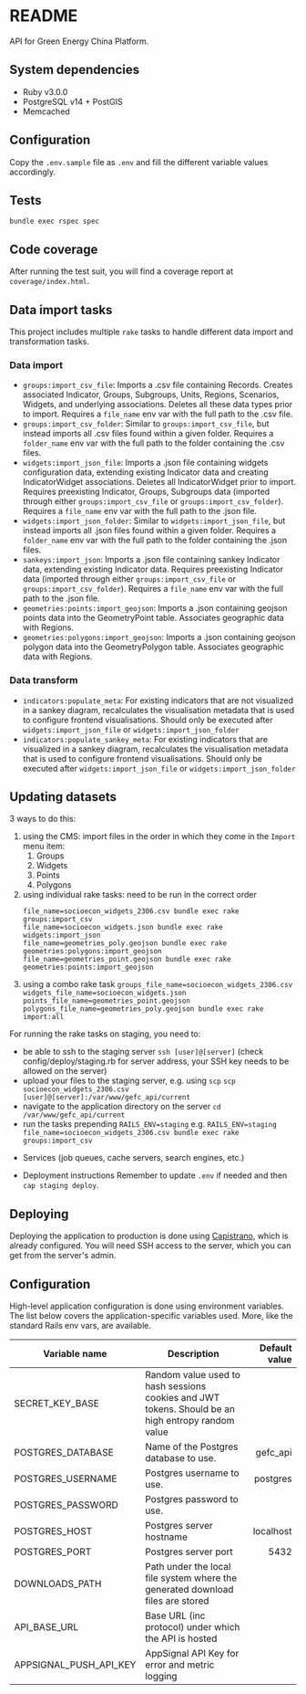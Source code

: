 # README

API for Green Energy China Platform.

## System dependencies

- Ruby v3.0.0
- PostgreSQL v14 + PostGIS
- Memcached

## Configuration

Copy the `.env.sample` file as `.env` and fill the different variable values accordingly.

## Tests

`bundle exec rspec spec`

## Code coverage

After running the test suit, you will find a coverage report at `coverage/index.html`.

## Data import tasks

This project includes multiple `rake` tasks to handle different data import and transformation tasks.

### Data import

- `groups:import_csv_file`: Imports a .csv file containing Records. Creates associated Indicator, Groups, Subgroups,
  Units, Regions, Scenarios, Widgets, and underlying associations. Deletes all these data types prior to import.
  Requires a `file_name` env var with the full path to the .csv file.
- `groups:import_csv_folder`: Similar to `groups:import_csv_file`, but instead imports all .csv files found within a
  given folder. Requires a `folder_name` env var with the full path to the folder containing the .csv files.
- `widgets:import_json_file`: Imports a .json file containing widgets configuration data, extending existing Indicator
  data and creating IndicatorWidget associations. Deletes all IndicatorWidget prior to import. Requires preexisting
  Indicator, Groups, Subgroups data (imported through either `groups:import_csv_file` or `groups:import_csv_folder`).
  Requires a `file_name` env var with the full path to the .json file.
- `widgets:import_json_folder`: Similar to `widgets:import_json_file`, but instead imports all .json files found within
  a given folder. Requires a `folder_name` env var with the full path to the folder containing the .json files.
- `sankeys:import_json`: Imports a .json file containing sankey Indicator data, extending existing Indicator data.
  Requires preexisting Indicator data (imported through either `groups:import_csv_file` or `groups:import_csv_folder`).
  Requires a `file_name` env var with the full path to the .json file.
- `geometries:points:import_geojson`: Imports a .json containing geojson points data into the GeometryPoint table.
  Associates geographic data with Regions.
- `geometries:polygons:import_geojson`: Imports a .json containing geojson polygon data into the GeometryPolygon table.
  Associates geographic data with Regions.

### Data transform

- `indicators:populate_meta`: For existing indicators that are not visualized in a sankey diagram, recalculates the
  visualisation metadata that is used to configure frontend visualisations. Should only be executed
  after `widgets:import_json_file` or `widgets:import_json_folder`
- `indicators:populate_sankey_meta`: For existing indicators that are visualized in a sankey diagram, recalculates the
  visualisation metadata that is used to configure frontend visualisations. Should only be executed
  after `widgets:import_json_file` or `widgets:import_json_folder`

## Updating datasets

3 ways to do this:

1. using the CMS: import files in the order in which they come in the `Import` menu item:
    1. Groups
    2. Widgets
    3. Points
    4. Polygons
2. using individual rake tasks: need to be run in the correct order
   ```
   file_name=socioecon_widgets_2306.csv bundle exec rake groups:import_csv
   file_name=socioecon_widgets.json bundle exec rake widgets:import_json
   file_name=geometries_poly.geojson bundle exec rake geometries:polygons:import_geojson
   file_name=geometries_point.geojson bundle exec rake geometries:points:import_geojson
   ```
3. using a combo rake task
   `groups_file_name=socioecon_widgets_2306.csv widgets_file_name=socioecon_widgets.json points_file_name=geometries_point.geojson polygons_file_name=geometries_poly.geojson bundle exec rake import:all`

For running the rake tasks on staging, you need to:

- be able to ssh to the staging server
  `ssh [user]@[server]` (check config/deploy/staging.rb for server address, your SSH key needs to be allowed on the
  server)
- upload your files to the staging server, e.g. using `scp`
  `scp socioecon_widgets_2306.csv [user]@[server]:/var/www/gefc_api/current`
- navigate to the application directory on the server
  `cd /var/www/gefc_api/current`
- run the tasks prepending `RAILS_ENV=staging`
  e.g. `RAILS_ENV=staging file_name=socioecon_widgets_2306.csv bundle exec rake groups:import_csv`


* Services (job queues, cache servers, search engines, etc.)

* Deployment instructions
  Remember to update `.env` if needed and then `cap staging deploy`.

## Deploying

Deploying the application to production is done using [Capistrano](https://capistranorb.com/), which is already
configured.
You will need SSH access to the server, which you can get from the server's admin.

## Configuration

High-level application configuration is done using environment variables. The list below covers the application-specific
variables used. More, like the standard Rails env vars, are available.

| Variable name          | Description                                                                                       | Default value |
|------------------------|---------------------------------------------------------------------------------------------------|--------------:|
| SECRET_KEY_BASE        | Random value used to hash sessions cookies and JWT tokens. Should be an high entropy random value |               |
| POSTGRES_DATABASE      | Name of the Postgres database to use.                                                             |      gefc_api |
| POSTGRES_USERNAME      | Postgres username to use.                                                                         |      postgres |
| POSTGRES_PASSWORD      | Postgres password to use.                                                                         |               |
| POSTGRES_HOST          | Postgres server hostname                                                                          |     localhost |
| POSTGRES_PORT          | Postgres server port                                                                              |          5432 |
| DOWNLOADS_PATH         | Path under the local file system where the generated download files are stored                    |               |
| API_BASE_URL           | Base URL (inc protocol) under which the API is hosted                                             |               |
| APPSIGNAL_PUSH_API_KEY | AppSignal API Key for error and metric logging                                                    |               |
